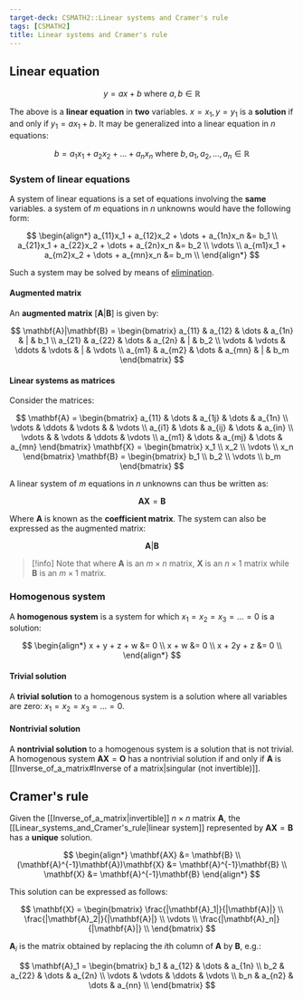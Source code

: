 ```yaml
---
target-deck: CSMATH2::Linear systems and Cramer's rule
tags: [CSMATH2]
title: Linear systems and Cramer's rule
---
```


## Linear equation

$$
y = ax + b \text{ where } a,b \in \mathbb{R}
$$

The above is a **linear equation** in **two** variables. $x = x_1, y = y_1$ is a **solution** if and only if $y_1 = ax_1 + b$. It may be generalized into a linear equation in $n$ equations:

$$
b = a_1x_1 + a_2x_2 + \dots + a_nx_n \text{ where } b,a_1,a_2,\dots,a_n \in \mathbb{R}
$$
<!--ID: 1716721003531-->

### System of linear equations

A system of linear equations is a set of equations involving the **same** variables. a system of $m$ equations in $n$ unknowns would have the following form:

$$
\begin{align*}
a_{11}x_1 + a_{12}x_2 + \dots + a_{1n}x_n &= b_1 \\
a_{21}x_1 + a_{22}x_2 + \dots + a_{2n}x_n &= b_2 \\
\vdots \\
a_{m1}x_1 + a_{m2}x_2 + \dots + a_{mn}x_n &= b_m \\
\end{align*}
$$

Such a system may be solved by means of [elimination](https://math.libretexts.org/Courses/Monroe_Community_College/MTH_098_Elementary_Algebra/5%3A_Systems_of_Linear_Equations/5.3%3A_Solve_Systems_of_Equations_by_Elimination).

<!--ID: 1716721003535-->

#### Augmented matrix

An **augmented matrix** $[\mathbf{A}|\mathbf{B}]$ is given by:

$$
\mathbf{A}|\mathbf{B} = \begin{bmatrix}
a_{11} & a_{12} & \dots & a_{1n} & | & b_1 \\
a_{21} & a_{22} & \dots & a_{2n} & | & b_2 \\
\vdots & \vdots & \ddots & \vdots & | & \vdots \\
a_{m1} & a_{m2} & \dots & a_{mn} & | & b_m
\end{bmatrix}
$$
<!--ID: 1716954963595-->

#### Linear systems as matrices

Consider the matrices:

$$
\mathbf{A} = \begin{bmatrix}
a_{11} & \dots & a_{1j} & \dots & a_{1n} \\
\vdots & \ddots & \vdots & & \vdots \\
a_{i1} & \dots & a_{ij} & \dots & a_{in} \\
\vdots & & \vdots & \ddots & \vdots \\
a_{m1} & \dots & a_{mj} & \dots & a_{mn}
\end{bmatrix}
\mathbf{X} = \begin{bmatrix}
x_1 \\
x_2 \\
\vdots \\
x_n
\end{bmatrix}
\mathbf{B} = \begin{bmatrix}
b_1 \\
b_2 \\
\vdots \\
b_m
\end{bmatrix}
$$

A linear system of $m$ equations in $n$ unknowns can thus be written as:

$$
\mathbf{AX} = \mathbf{B}
$$

Where $\mathbf{A}$ is known as the **coefficient matrix**. The system can also be expressed as the augmented matrix:

$$
\mathbf{A}|\mathbf{B}
$$

>[!info] Note that where $\mathbf{A}$ is an $m \times n$ matrix, $\mathbf{X}$ is an $n \times 1$ matrix while $\mathbf{B}$ is an $m \times 1$ matrix.

<!--ID: 1716721003538-->

### Homogenous system

A **homogenous system** is a system for which $x_1 = x_2 = x_3 = \dots = 0$ is a solution:

$$
\begin{align*}
x + y + z + w &= 0 \\
x + w &= 0 \\ 
x + 2y + z &= 0 \\
\end{align*}
$$
<!--ID: 1717429724846-->

#### Trivial solution

A **trivial solution** to a homogenous system is a solution where all variables are zero: $x_1 = x_2 = x_3 = \dots = 0$.

<!--ID: 1717429724852-->

#### Nontrivial solution

A **nontrivial solution** to a homogenous system is a solution that is not trivial. A homogenous system $\mathbf{AX}=\mathbf{O}$ has a nontrivial solution if and only if $\mathbf{A}$ is [[Inverse_of_a_matrix#Inverse of a matrix|singular (not invertible)]].

<!--ID: 1717429724856-->

## Cramer's rule

Given the [[Inverse_of_a_matrix|invertible]] $n \times n$ matrix $\mathbf{A}$, the [[Linear_systems_and_Cramer's_rule|linear system]] represented by $\mathbf{AX} = \mathbf{B}$ has a **unique** solution.

$$
\begin{align*}
\mathbf{AX} &= \mathbf{B} \\
(\mathbf{A}^{-1}\mathbf{A})\mathbf{X} &= \mathbf{A}^{-1}\mathbf{B} \\
\mathbf{X} &= \mathbf{A}^{-1}\mathbf{B}
\end{align*}
$$

This solution can be expressed as follows:

$$
\mathbf{X} = \begin{bmatrix}
\frac{|\mathbf{A}_1|}{|\mathbf{A}|} \\
\frac{|\mathbf{A}_2|}{|\mathbf{A}|} \\
\vdots \\
\frac{|\mathbf{A}_n|}{|\mathbf{A}|} \\
\end{bmatrix}
$$

$\mathbf{A}_i$ is the matrix obtained by replacing the $i$th column of $\mathbf{A}$ by $\mathbf{B}$, e.g.:

$$
\mathbf{A}_1 = \begin{bmatrix}
b_1 & a_{12} & \dots & a_{1n} \\
b_2 & a_{22} & \dots & a_{2n} \\
\vdots & \vdots & \ddots & \vdots \\
b_n & a_{n2} & \dots & a_{nn} \\
\end{bmatrix}
$$
<!--ID: 1717429724860-->
